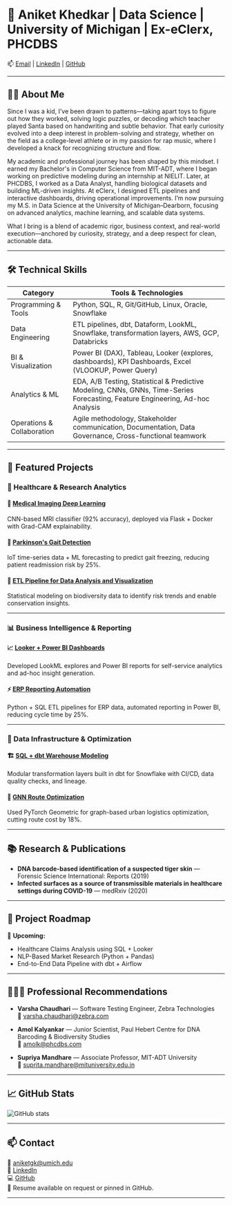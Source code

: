 # 👋 Aniket Khedkar | Data Science | University of Michigan | Ex-eClerx, PHCDBS

📫 [Email](mailto:aniketgk@umich.edu) | [LinkedIn](https://www.linkedin.com/in/aniket-khedkar-ak/) | [GitHub](https://github.com/Aniket-Khedkar)

---

## 👨‍🎓 About Me

Since I was a kid, I’ve been drawn to patterns—taking apart toys to figure out how they worked, solving logic puzzles, or decoding which teacher played Santa based on handwriting and subtle behavior. That early curiosity evolved into a deep interest in problem-solving and strategy, whether on the field as a college-level athlete or in my passion for rap music, where I developed a knack for recognizing structure and flow.

My academic and professional journey has been shaped by this mindset. I earned my Bachelor's in Computer Science from MIT-ADT, where I began working on predictive modeling during an internship at NIELIT. Later, at PHCDBS, I worked as a Data Analyst, handling biological datasets and building ML-driven insights. At eClerx, I designed ETL pipelines and interactive dashboards, driving operational improvements. I’m now pursuing my M.S. in Data Science at the University of Michigan–Dearborn, focusing on advanced analytics, machine learning, and scalable data systems.

What I bring is a blend of academic rigor, business context, and real-world execution—anchored by curiosity, strategy, and a deep respect for clean, actionable data.

---

## 🛠 Technical Skills

| Category                  | Tools & Technologies                                                                                  |
|--------------------------|------------------------------------------------------------------------------------------------------|
| Programming & Tools      | Python, SQL, R, Git/GitHub, Linux, Oracle, Snowflake                                                  |
| Data Engineering         | ETL pipelines, dbt, Dataform, LookML, Snowflake, transformation layers, AWS, GCP, Databricks         |
| BI & Visualization       | Power BI (DAX), Tableau, Looker (explores, dashboards), KPI Dashboards, Excel (VLOOKUP, Power Query) |
| Analytics & ML           | EDA, A/B Testing, Statistical & Predictive Modeling, CNNs, GNNs, Time-Series Forecasting, Feature Engineering, Ad-hoc Analysis |
| Operations & Collaboration | Agile methodology, Stakeholder communication, Documentation, Data Governance, Cross-functional teamwork |

---

## 📂 Featured Projects

### 🏥 Healthcare & Research Analytics

#### 🔬 [Medical Imaging Deep Learning](https://github.com/Aniket-Khedkar/medical-imaging-cnn)  
CNN-based MRI classifier (92% accuracy), deployed via Flask + Docker with Grad-CAM explainability.

#### 🧠 [Parkinson's Gait Detection](https://github.com/Aniket-Khedkar/parkinsons-gait-analysis)  
IoT time-series data + ML forecasting to predict gait freezing, reducing patient readmission risk by 25%.

#### 🧬 [ETL Pipeline for Data Analysis and Visualization](https://github.com/Aniket-Khedkar/etl-pipeline-for-data-analysis-and-visualization)  
Statistical modeling on biodiversity data to identify risk trends and enable conservation insights.

---

### 📊 Business Intelligence & Reporting

#### 📈 [Looker + Power BI Dashboards](https://github.com/Aniket-Khedkar/looker-analytics-demo)  
Developed LookML explores and Power BI reports for self-service analytics and ad-hoc insight generation.

#### ⚡ [ERP Reporting Automation](https://github.com/Aniket-Khedkar/erp-automated-reporting)  
Python + SQL ETL pipelines for ERP data, automated reporting in Power BI, reducing cycle time by 25%.

---

### 🧱 Data Infrastructure & Optimization

#### 🏗️ [SQL + dbt Warehouse Modeling](https://github.com/Aniket-Khedkar/dbt-snowflake-warehouse)  
Modular transformation layers built in dbt for Snowflake with CI/CD, data quality checks, and lineage.

#### 🚦 [GNN Route Optimization](https://github.com/Aniket-Khedkar/gnn-route-optimization)  
Used PyTorch Geometric for graph-based urban logistics optimization, cutting route cost by 18%.

---

## 📚 Research & Publications

- **DNA barcode-based identification of a suspected tiger skin** — Forensic Science International: Reports (2019)  
- **Infected surfaces as a source of transmissible materials in healthcare settings during COVID-19** — medRxiv (2020)

---

## 🧭 Project Roadmap

📌 **Upcoming:**  
- Healthcare Claims Analysis using SQL + Looker  
- NLP-Based Market Research (Python + Pandas)  
- End-to-End Data Pipeline with dbt + Airflow

---

## 🧑‍🤝‍🧑 Professional Recommendations

- **Varsha Chaudhari** — Software Testing Engineer, Zebra Technologies  
  📧 varsha.chaudhari@zebra.com

- **Amol Kalyankar** — Junior Scientist, Paul Hebert Centre for DNA Barcoding & Biodiversity Studies  
  📧 amolk@phcdbs.com

- **Supriya Mandhare** — Associate Professor, MIT-ADT University  
  📧 suprita.mandhare@mituniversity.edu.in

---

## 📈 GitHub Stats

![GitHub stats](https://github-readme-stats.vercel.app/api?username=Aniket-Khedkar&show_icons=true&theme=radical)

---

## 📫 Contact

📧 [aniketgk@umich.edu](mailto:aniketgk@umich.edu)  
🔗 [LinkedIn](https://www.linkedin.com/in/aniket-khedkar-ak/)  
💻 [GitHub](https://github.com/Aniket-Khedkar)  
📄 Resume available on request or pinned in GitHub.

---
